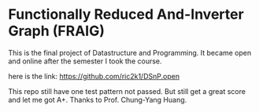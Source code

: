 # Functionally Reduced And-Inverter Graph (FRAIG)
  This is the final project of Datastructure and Programming.
  It became open and online after the semester I took the course.

here is the link:
  https://github.com/ric2k1/DSnP.open

This repo still have one test pattern not passed. But still get a great score and let me got A+.
  Thanks to Prof. Chung-Yang Huang.
